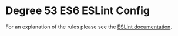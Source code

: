 # Degree 53 ES6 ESLint Config

For an explanation of the rules please see the [ESLint documentation](http://eslint.org/docs/rules/).
